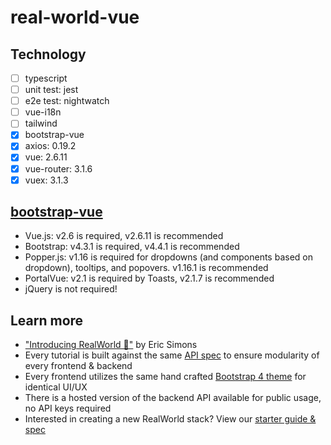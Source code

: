 # real-world-vue

## Technology

- [ ] typescript
- [ ] unit test: jest
- [ ] e2e test: nightwatch
- [ ] vue-i18n
- [ ] tailwind
- [X] bootstrap-vue
- [x] axios: 0.19.2
- [x] vue: 2.6.11
- [x] vue-router: 3.1.6
- [x] vuex: 3.1.3

## [bootstrap-vue](https://bootstrap-vue.org/docs) 

- Vue.js: v2.6 is required, v2.6.11 is recommended
- Bootstrap: v4.3.1 is required, v4.4.1 is recommended
- Popper.js: v1.16 is required for dropdowns (and components based on dropdown), tooltips, and popovers. v1.16.1 is recommended
- PortalVue: v2.1 is required by Toasts, v2.1.7 is recommended
- jQuery is not required!



## Learn more

- ["Introducing RealWorld 🙌"](https://medium.com/@ericsimons/introducing-realworld-6016654d36b5) by Eric Simons
- Every tutorial is built against the same [API spec](https://github.com/DanielHsieh0618/realworld/tree/master/api) to ensure modularity of every frontend & backend
- Every frontend utilizes the same hand crafted [Bootstrap 4 theme](https://github.com/gothinkster/conduit-bootstrap-template) for identical UI/UX
- There is a hosted version of the backend API available for public usage, no API keys required
- Interested in creating a new RealWorld stack? View our [starter guide & spec](https://github.com/DanielHsieh0618/realworld/tree/master/spec)
